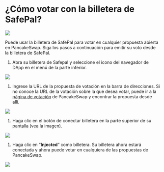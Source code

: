 # ¿Cómo votar con la billetera de SafePal?

![](<../../../.gitbook/assets/0 (1) (2)>)

Puede usar la billetera de SafePal para votar en cualquier propuesta abierta en PancakeSwap. Siga los pasos a continuación para emitir su voto desde la billetera de SafePal.

1. Abra su billetera de Safepal y seleccione el icono del navegador de DApp en el menú de la parte inferior.

![](<../../../.gitbook/assets/1 (1) (1)>)

1. Ingrese la URL de la propuesta de votación en la barra de direcciones. Si no conoce la URL de la votación sobre la que desea votar, puede ir a la [página de votación](https://voting.pancakeswap.finance/) de PancakeSwap y encontrar la propuesta desde allí.

![](<../../../.gitbook/assets/2 (1) (1)>)

1. Haga clic en el botón de conectar billetera en la parte superior de su pantalla (vea la imagen).

![](<../../../.gitbook/assets/3 (1)>)

1. Haga clic en “**Injected**” como billetera. Su billetera ahora estará conectada y ahora puede votar en cualquiera de las propuestas de PancakeSwap.

![](<../../../.gitbook/assets/4 (1)>)
